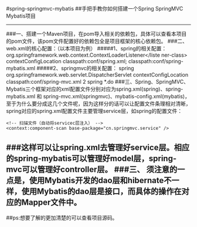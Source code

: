 #spring-springmvc-mybatis
##手把手教你如何搭建一个Spring SpringMVC Mybatis项目

----
###一、搭建一个Maven项目，在pom导入相关的依赖包，具体可以查看本项目的pom文件，该pom文件配置好的依赖包全是项目框架的核心依赖包。
###二、web.xml的核心配置：（以本项目为例）
#####1、spring的相关配置：
    <!-- Spring的必须配置  ContextLoaderListener容器-->
    <listener>
		<listener-class>org.springframework.web.context.ContextLoaderListener</liste
        ner-class>
	</listener>
	<!-- 读取spring配置文件 -->
	<context-param>
		<param-name>contextConfigLocation</param-name>
		<param-value>classpath:conf/spring.xml;
			classpath:conf/spring-mybatis.xml
		</param-value>
	</context-param>
#####2、springmvc的相关配置：
    <!-- springMVC核心配置 -->
    <servlet>
		<servlet-name>spring</servlet-name>
		<servlet-class>org.springframework.web.servlet.DispatcherServlet</servlet-class>
		<init-param>
			<param-name>contextConfigLocation</param-name>
			<param-value>classpath:conf/spring-mvc.xml</param-value>
		</init-param>
		<load-on-startup>2</load-on-startup>
	</servlet>
	<servlet-mapping>
		<servlet-name>spring</servlet-name>
		<url-pattern>*.do</url-pattern>
	</servlet-mapping>
###三、Spring、SpringMVC、Mybatis三个框架对应的xml配置文件分别对应为spring.xml(spring)、spring-mybatis.xml 和 spring-mvc.xml(springmvc)、mybatis-config.xml(mybatis)，至于为什么要分成这几个文件呢，因为这样分的话可以让配置文件条理相对清晰，spring对应的spring.xml配置文件主要管理service层，如spring的配置文件：

    <!-- 扫描文件（自动将servicec层注入） -->
    <context:component-scan base-package="cn.springmvc.service" />

###这样可以让spring.xml去管理好service层。相应的spring-mybatis可以管理好model层，spring-mvc可以管理好controller层。
###三、 须注意的一点是，使用Mybatis开发的dao层和hibernate不一样，使用Mybatis的dao层是接口，而具体的操作在对应的Mapper文件中。
-----
##ps:想要了解的更加清楚的可以查看项目源码。